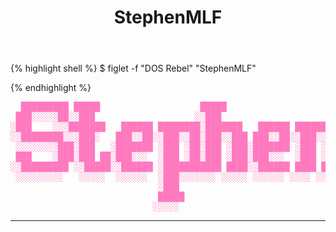 ﻿---
layout: post_list
title: StephenMLF


---

{% highlight shell %}
$ figlet -f "DOS Rebel" "StephenMLF"

{% endhighlight %}


<pre class="special" style="color: #ff79bf">
  █████████ █████                   █████                      ██████   ██████████     ███████████
 ███░░░░░██░░███                   ░░███                      ░░██████ █████░░███     ░░███░░░░░░█
░███    ░░░███████   ██████ ████████░███████   ██████ ████████ ░███░█████░███░███      ░███   █ ░ 
░░████████░░░███░   ███░░██░░███░░██░███░░███ ███░░██░░███░░███░███░░███ ░███░███      ░███████   
 ░░░░░░░░███░███   ░███████ ░███ ░██░███ ░███░███████ ░███ ░███░███ ░░░  ░███░███      ░███░░░█   
 ███    ░███░███ ██░███░░░  ░███ ░██░███ ░███░███░░░  ░███ ░███░███      ░███░███      ░███  ░    
░░█████████ ░░█████░░██████ ░███████████ ████░░██████ ████ █████████     ███████████████████      
 ░░░░░░░░░   ░░░░░  ░░░░░░  ░███░░░░░░░ ░░░░░ ░░░░░░ ░░░░ ░░░░░░░░░     ░░░░░░░░░░░░░░░░░░░       
                            ░███                                                                  
                            █████                                                                 
                           ░░░░░                                                                  
</pre>


-------------





